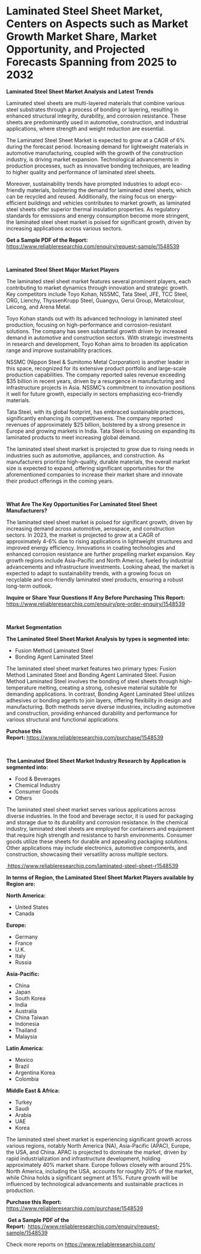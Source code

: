 <p><h1>Laminated Steel Sheet Market, Centers on Aspects such as Market Growth Market Share, Market Opportunity, and Projected Forecasts Spanning from 2025 to 2032</h1></p><p><strong>Laminated Steel Sheet Market Analysis and Latest Trends</strong></p>
<p><p>Laminated steel sheets are multi-layered materials that combine various steel substrates through a process of bonding or layering, resulting in enhanced structural integrity, durability, and corrosion resistance. These sheets are predominantly used in automotive, construction, and industrial applications, where strength and weight reduction are essential.</p><p>The Laminated Steel Sheet Market is expected to grow at a CAGR of 6% during the forecast period. Increasing demand for lightweight materials in automotive manufacturing, coupled with the growth of the construction industry, is driving market expansion. Technological advancements in production processes, such as innovative bonding techniques, are leading to higher quality and performance of laminated steel sheets. </p><p>Moreover, sustainability trends have prompted industries to adopt eco-friendly materials, bolstering the demand for laminated steel sheets, which can be recycled and reused. Additionally, the rising focus on energy-efficient buildings and vehicles contributes to market growth, as laminated steel sheets offer superior thermal insulation properties. As regulatory standards for emissions and energy consumption become more stringent, the laminated steel sheet market is poised for significant growth, driven by increasing applications across various sectors.</p></p>
<p><strong>Get a Sample PDF of the Report:&nbsp;</strong> <a href="https://www.reliableresearchiq.com/enquiry/request-sample/1548539?utm_campaign=2384&utm_medium=2&utm_source=Github&utm_content=ia&utm_term=07042025&utm_id=laminated-steel-sheet">https://www.reliableresearchiq.com/enquiry/request-sample/1548539</a></p>
<p>&nbsp;</p>
<p><strong>Laminated Steel Sheet Major Market Players</strong></p>
<p><p>The laminated steel sheet market features several prominent players, each contributing to market dynamics through innovation and strategic growth. Key competitors include Toyo Kohan, NSSMC, Tata Steel, JFE, TCC Steel, ORG, Lienchy, ThyssenKrupp Steel, Guangyu, Gerui Group, Metalcolour, Leicong, and Arena Metal.</p><p>Toyo Kohan stands out with its advanced technology in laminated steel production, focusing on high-performance and corrosion-resistant solutions. The company has seen substantial growth driven by increased demand in automotive and construction sectors. With strategic investments in research and development, Toyo Kohan aims to broaden its application range and improve sustainability practices.</p><p>NSSMC (Nippon Steel & Sumitomo Metal Corporation) is another leader in this space, recognized for its extensive product portfolio and large-scale production capabilities. The company reported sales revenue exceeding $35 billion in recent years, driven by a resurgence in manufacturing and infrastructure projects in Asia. NSSMC’s commitment to innovation positions it well for future growth, especially in sectors emphasizing eco-friendly materials.</p><p>Tata Steel, with its global footprint, has embraced sustainable practices, significantly enhancing its competitiveness. The company reported revenues of approximately $25 billion, bolstered by a strong presence in Europe and growing markets in India. Tata Steel is focusing on expanding its laminated products to meet increasing global demand.</p><p>The laminated steel sheet market is projected to grow due to rising needs in industries such as automotive, appliances, and construction. As manufacturers prioritize high-quality, durable materials, the overall market size is expected to expand, offering significant opportunities for the aforementioned companies to increase their market share and innovate their product offerings in the coming years.</p></p>
<p>&nbsp;</p>
<p><strong>What Are The Key Opportunities For Laminated Steel Sheet Manufacturers?</strong></p>
<p><p>The laminated steel sheet market is poised for significant growth, driven by increasing demand across automotive, aerospace, and construction sectors. In 2023, the market is projected to grow at a CAGR of approximately 4-6% due to rising applications in lightweight structures and improved energy efficiency. Innovations in coating technologies and enhanced corrosion resistance are further propelling market expansion. Key growth regions include Asia-Pacific and North America, fueled by industrial advancements and infrastructure investments. Looking ahead, the market is expected to adapt to sustainability trends, with a growing focus on recyclable and eco-friendly laminated steel products, ensuring a robust long-term outlook.</p></p>
<p><strong>Inquire or Share Your Questions If Any Before Purchasing This Report:</strong> <a href="https://www.reliableresearchiq.com/enquiry/pre-order-enquiry/1548539?utm_campaign=2384&utm_medium=2&utm_source=Github&utm_content=ia&utm_term=07042025&utm_id=laminated-steel-sheet">https://www.reliableresearchiq.com/enquiry/pre-order-enquiry/1548539</a></p>
<p>&nbsp;</p>
<p><strong>Market Segmentation</strong></p>
<p><strong>The Laminated Steel Sheet Market Analysis by types is segmented into:</strong></p>
<p><ul><li>Fusion Method Laminated Steel</li><li>Bonding Agent Laminated Steel</li></ul></p>
<p><p>The laminated steel sheet market features two primary types: Fusion Method Laminated Steel and Bonding Agent Laminated Steel. Fusion Method Laminated Steel involves the bonding of steel sheets through high-temperature melting, creating a strong, cohesive material suitable for demanding applications. In contrast, Bonding Agent Laminated Steel utilizes adhesives or bonding agents to join layers, offering flexibility in design and manufacturing. Both methods serve diverse industries, including automotive and construction, providing enhanced durability and performance for various structural and functional applications.</p></p>
<p><strong>Purchase this Report:&nbsp;</strong><a href="https://www.reliableresearchiq.com/purchase/1548539?utm_campaign=2384&utm_medium=2&utm_source=Github&utm_content=ia&utm_term=07042025&utm_id=laminated-steel-sheet">https://www.reliableresearchiq.com/purchase/1548539</a></p>
<p>&nbsp;</p>
<p><strong>The Laminated Steel Sheet Market Industry Research by Application is segmented into:</strong></p>
<p><ul><li>Food & Beverages</li><li>Chemical Industry</li><li>Consumer Goods</li><li>Others</li></ul></p>
<p><p>The laminated steel sheet market serves various applications across diverse industries. In the food and beverage sector, it is used for packaging and storage due to its durability and corrosion resistance. In the chemical industry, laminated steel sheets are employed for containers and equipment that require high strength and resistance to harsh environments. Consumer goods utilize these sheets for durable and appealing packaging solutions. Other applications may include electronics, automotive components, and construction, showcasing their versatility across multiple sectors.</p></p>
<p><a href="https://www.reliableresearchiq.com/laminated-steel-sheet-r1548539?utm_campaign=2384&utm_medium=2&utm_source=Github&utm_content=ia&utm_term=07042025&utm_id=laminated-steel-sheet">&nbsp;https://www.reliableresearchiq.com/laminated-steel-sheet-r1548539</a></p>
<p><strong>In terms of Region, the Laminated Steel Sheet Market Players available by Region are:</strong></p>
<p>
    <p> <strong> North America: </strong>
        <ul>
            <li>United States</li>
            <li>Canada</li>
        </ul>
        </p> 
    <p> <strong> Europe: </strong>
        <ul>
            <li>Germany</li>
            <li>France</li>
            <li>U.K.</li>
            <li>Italy</li>
            <li>Russia</li>
        </ul>
        </p> 
    <p> <strong> Asia-Pacific: </strong>
        <ul>
            <li>China</li>
            <li>Japan</li>
            <li>South Korea</li>
            <li>India</li>
            <li>Australia</li>
            <li>China Taiwan</li>
            <li>Indonesia</li>
            <li>Thailand</li>
            <li>Malaysia</li>
        </ul>
        </p> 
    <p> <strong> Latin America: </strong>
        <ul>
            <li>Mexico</li>
            <li>Brazil</li>
            <li>Argentina Korea</li>
            <li>Colombia</li>
        </ul>
        </p> 
    <p> <strong> Middle East & Africa: </strong>
        <ul>
            <li>Turkey</li>
            <li>Saudi</li>
            <li>Arabia</li>
            <li>UAE</li>
            <li>Korea</li>
        </ul>
    </p>
    </p>
<p><p>The laminated steel sheet market is experiencing significant growth across various regions, notably North America (NA), Asia-Pacific (APAC), Europe, the USA, and China. APAC is projected to dominate the market, driven by rapid industrialization and infrastructure development, holding approximately 40% market share. Europe follows closely with around 25%. North America, including the USA, accounts for roughly 20% of the market, while China holds a significant segment at 15%. Future growth will be influenced by technological advancements and sustainable practices in production.</p></p>
<p><strong>Purchase this Report: </strong><a href="https://www.reliableresearchiq.com/purchase/1548539?utm_campaign=2384&utm_medium=2&utm_source=Github&utm_content=ia&utm_term=07042025&utm_id=laminated-steel-sheet">https://www.reliableresearchiq.com/purchase/1548539</a></p>
<p>&nbsp;<strong>Get a Sample PDF of the Report:&nbsp;&nbsp;</strong><a href="https://www.reliableresearchiq.com/enquiry/request-sample/1548539?utm_campaign=2384&utm_medium=2&utm_source=Github&utm_content=ia&utm_term=07042025&utm_id=laminated-steel-sheet">https://www.reliableresearchiq.com/enquiry/request-sample/1548539</a></p>
<p><strong></strong></p>
<p>Check more reports on <a href="https://www.reliableresearchiq.com/?utm_campaign=2384&utm_medium=2&utm_source=Github&utm_content=ia&utm_term=07042025&utm_id=laminated-steel-sheet">https://www.reliableresearchiq.com/</a></p>